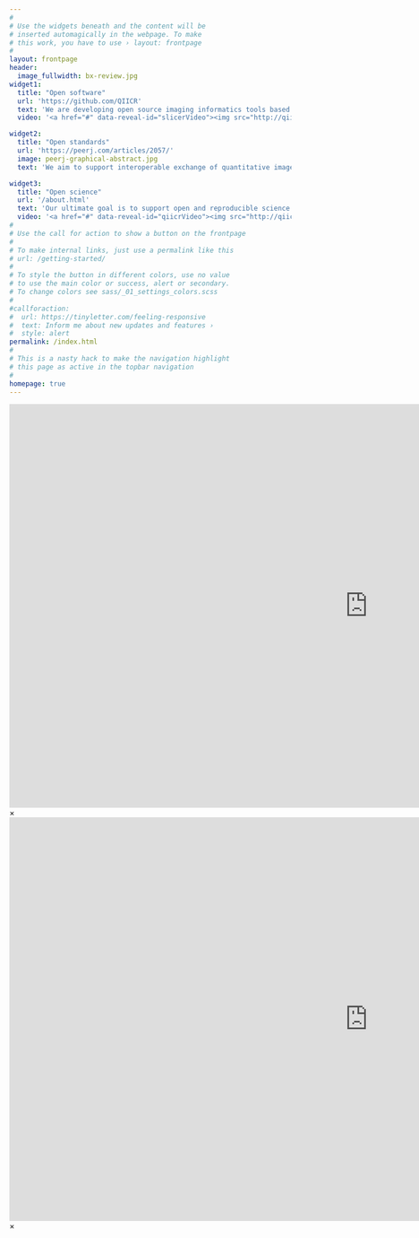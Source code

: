 ```yaml
---
#
# Use the widgets beneath and the content will be
# inserted automagically in the webpage. To make
# this work, you have to use › layout: frontpage
#
layout: frontpage
header:
  image_fullwidth: bx-review.jpg
widget1:
  title: "Open software"
  url: 'https://github.com/QIICR'
  text: 'We are developing open source imaging informatics tools based on <a href="http://slicer.org">3D Slicer</a> to support research workflows of the <a href="http://imaging.cancer.gov/programsandresources/specializedinitiatives/qin">NCI Quantitative Imaging Network</a>.'
  video: '<a href="#" data-reveal-id="slicerVideo"><img src="http://qiicr.org/images/slicer-youtube.jpg"  width="302" height="182" alt=""/></a>'

widget2:
  title: "Open standards"
  url: 'https://peerj.com/articles/2057/'
  image: peerj-graphical-abstract.jpg
  text: 'We aim to support interoperable exchange of quantitative image analysis results using <a href="http://dicom.nema.org/Dicom/about-DICOM.html">Digital Imaging and Communications in Medicine (DICOM) standard</a>.'

widget3:
  title: "Open science"
  url: '/about.html'
  text: 'Our ultimate goal is to support open and reproducible science in quantitative imaging biomarker development for cancer imaging research.'
  video: '<a href="#" data-reveal-id="qiicrVideo"><img src="http://qiicr.org/images/qiicr-demo-youtube.png"  width="302" height="182" alt=""/></a>'
#
# Use the call for action to show a button on the frontpage
#
# To make internal links, just use a permalink like this
# url: /getting-started/
#
# To style the button in different colors, use no value
# to use the main color or success, alert or secondary.
# To change colors see sass/_01_settings_colors.scss
#
#callforaction:
#  url: https://tinyletter.com/feeling-responsive
#  text: Inform me about new updates and features ›
#  style: alert
permalink: /index.html
#
# This is a nasty hack to make the navigation highlight
# this page as active in the topbar navigation
#
homepage: true
---
```


<div id="slicerVideo" class="reveal-modal large" data-reveal="">
  <div class="flex-video widescreen vimeo" style="display: block;">
    <iframe width="1280" height="720" src="https://www.youtube.com/embed/ikK5uDEmihU" frameborder="0" allowfullscreen></iframe>
  </div>
  <a class="close-reveal-modal">&#215;</a>
</div>

<div id="qiicrVideo" class="reveal-modal large" data-reveal="">
  <div class="flex-video widescreen vimeo" style="display: block;">
    <iframe width="1280" height="720" src="https://www.youtube.com/embed/wK2TGyVQjzs" frameborder="0" allowfullscreen></iframe>
  </div>
  <a class="close-reveal-modal">&#215;</a>
</div>


